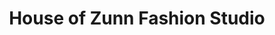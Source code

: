 ---
title: "House of Zunn Fashion Studio"
url: /karachi/house-of-zunn-fashion-studio/
shop: boutique
---